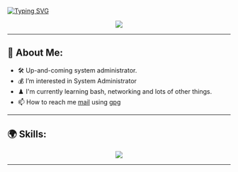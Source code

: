  [![Typing SVG](https://readme-typing-svg.herokuapp.com?font=Fira+Code&pause=1000&color=F71F1F&center=true&vCenter=true&width=435&lines=I'm+SysMaker%2C+system+administrator)](https://git.io/typing-svg) 

<p align="center">
    <img align="center" src="https://media1.tenor.com/m/UyQyK5ykVIsAAAAd/leon-mr-robot.gif">
</p>

--- 

## 👾 About Me: 

  - 🛠️ Up-and-coming system administrator.
  - 💰 I’m interested in System Administrator
  - ♟️ I'm currently learning bash, networking and lots of other things.
  - 📫 How to reach me [mail](mailto:ContactSysMaker@protonmail.com) using [gpg](https://keybase.io/sysmaker/pgp_keys.asc)

--- 

## 🌍 Skills:

<p align="center">
    <img src="https://skillicons.dev/icons?i=linux,bash,docker,vim,git,debian " />
</p>

--- 
<!---
SysM4ker/SysM4ker is a ✨ special ✨ repository because its `README.md` (this file) appears on your GitHub profile.
You can click the Preview link to take a look at your changes.
--->
